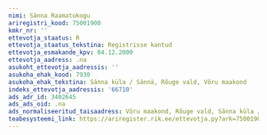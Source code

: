 ```yaml
---
nimi: Sänna Raamatukogu
ariregistri_kood: 75001900
kmkr_nr: ''
ettevotja_staatus: R
ettevotja_staatus_tekstina: Registrisse kantud
ettevotja_esmakande_kpv: 04.12.2000
ettevotja_aadress: .na
asukoht_ettevotja_aadressis: ''
asukoha_ehak_kood: 7930
asukoha_ehak_tekstina: Sänna küla / Sännä, Rõuge vald, Võru maakond
indeks_ettevotja_aadressis: '66710'
ads_adr_id: 3402645
ads_ads_oid: .na
ads_normaliseeritud_taisaadress: Võru maakond, Rõuge vald, Sänna küla / Sännä
teabesysteemi_link: https://ariregister.rik.ee/ettevotja.py?ark=75001900&ref=rekvisiidid
---
```

